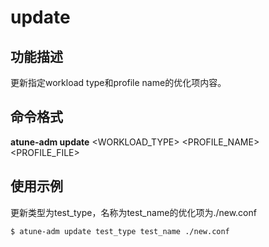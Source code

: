 # update<a name="ZH-CN_TOPIC_0213225906"></a>

## 功能描述<a name="section124121426195015"></a>

更新指定workload type和profile name的优化项内容。

## 命令格式<a name="section1019897115110"></a>

**atune-adm update**  <WORKLOAD\_TYPE\> <PROFILE\_NAME\> <PROFILE\_FILE\>

## 使用示例<a name="section5961238145111"></a>

更新类型为test\_type，名称为test\_name的优化项为./new.conf

```
$ atune-adm update test_type test_name ./new.conf
```

